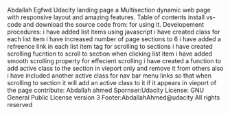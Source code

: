 Abdallah Egfwd Udacity landing page
a Multisection dynamic web page with responsive layout and amazing features.
Table of contents
install vs-code and download the source code from: for using it.
 Developement procedures:
i have added list items using javascript
i have created class for each list item 
i have increased number of page sections to 6
i have added a refreence link in each list item tag for scrolling to sections
i have created scrolling fucntion to scroll to section when clicking list item
i have added smooth scrolling property for effecient scrolling
i have created a function to add active class to the section in vieport only and remove it from others 
also i have included another active class for nav bar menu links so that when scrolling to section it will add an active class to it if it appears in vieport of the page
contribute: Abdallah ahmed
Spornser:Udacity
License: GNU General Public License version 3
Footer:AbdallahAhmed@udacity All rights reserved

